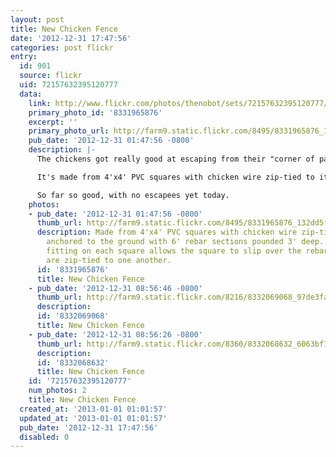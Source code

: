 ```yaml
---
layout: post
title: New Chicken Fence
date: '2012-12-31 17:47:56'
categories: post flickr
entry:
  id: 901
  source: flickr
  uid: 72157632395120777
  data:
    link: http://www.flickr.com/photos/thenobot/sets/72157632395120777/
    primary_photo_id: '8331965876'
    excerpt: ''
    primary_photo_url: http://farm9.static.flickr.com/8495/8331965876_132dd5f798_m.jpg
    pub_date: '2012-12-31 01:47:56 -0800'
    description: |-
      The chickens got really good at escaping from their "corner of paradise", and would make a mess of the rest of the yard.  On the advice of the nice folks at the local farm supply store, I tried a new kind of fence.

      It's made from 4'x4' PVC squares with chicken wire zip-tied to it.  They're anchored to the ground with 6' rebar sections pounded 3' deep.  A "T" fitting on each square allows the square to slip over the rebar, and the squares are zip-tied to one another.  It makes for a really sturdy setup.

      So far so good, with no escapees yet today.
    photos:
    - pub_date: '2012-12-31 01:47:56 -0800'
      thumb_url: http://farm9.static.flickr.com/8495/8331965876_132dd5f798_s.jpg
      description: Made from 4'x4' PVC squares with chicken wire zip-tied to it.  They're
        anchored to the ground with 6' rebar sections pounded 3' deep.  A &quot;T&quot;
        fitting on each square allows the square to slip over the rebar, and the squares
        are zip-tied to one another.
      id: '8331965876'
      title: New Chicken Fence
    - pub_date: '2012-12-31 08:56:46 -0800'
      thumb_url: http://farm9.static.flickr.com/8216/8332069068_97de3fa401_s.jpg
      description: 
      id: '8332069068'
      title: New Chicken Fence
    - pub_date: '2012-12-31 08:56:26 -0800'
      thumb_url: http://farm9.static.flickr.com/8360/8332068632_6063bf10aa_s.jpg
      description: 
      id: '8332068632'
      title: New Chicken Fence
    id: '72157632395120777'
    num_photos: 2
    title: New Chicken Fence
  created_at: '2013-01-01 01:01:57'
  updated_at: '2013-01-01 01:01:57'
  pub_date: '2012-12-31 17:47:56'
  disabled: 0
---
```

